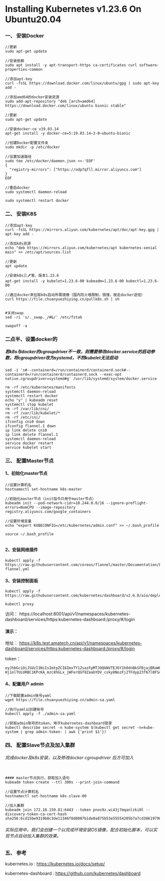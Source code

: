# Installing Kubernetes v1.23.6 On Ubuntu20.04


###   一、 安装Docker
```
//更新
sudo apt-get update  

//安装依赖
sudo apt install -y apt-transport-https ca-certificates curl software-properties-common  

//添加apt-key
curl -fsSL https://download.docker.com/linux/ubuntu/gpg | sudo apt-key add -  

//添加amd64的docker安装资源
sudo add-apt-repository "deb [arch=amd64] https://download.docker.com/linux/ubuntu bionic stable"    

//更新
sudo apt-get update  

//安装docker-ce v19.03.14
apt-get install -y docker-ce=5:19.03.14~3-0~ubuntu-bionic

//创建Docker配置文件夹
sudo mkdir -p /etc/docker

//设置加速路径
sudo tee /etc/docker/daemon.json <<-'EOF'
{
  "registry-mirrors": ["https://odp7qfll.mirror.aliyuncs.com"]
}
EOF

//重启docker
sudo systemctl daemon-reload	

sudo systemctl restart docker

```

###   二、 安装K8S

```
//添加apt-key
curl -fsSL https://mirrors.aliyun.com/kubernetes/apt/doc/apt-key.gpg | apt-key add -  

//添加k8s资源
echo "deb https://mirrors.aliyun.com/kubernetes/apt kubernetes-xenial main" >> /etc/apt/sources.list  

//更新
apt update  

//安装k8s三🗡客，版本1.23.6
apt-get install -y kubelet=1.23.6-00 kubeadm=1.23.6-00 kubectl=1.23.6-00  

//通过docker来拉取k8s启动所需镜像（国内防火墙限制，很慢，故走docker途径）
curl https://file.chuanyuezhiying.cn/pullk8s.sh | sh


#关闭swap
sed -ri 's/._swap._/#&/' /etc/fstab  

swapoff -a

```

###   二点半、设置docker的

##### 若k8s与docker的cgroupdriver不一致，则需要修改docker.service的启动参数，将cgroupdriver改为systemd，不然kubelet无法启动

```
sed -i 's#--containerd=/run/containerd/containerd.sock#--containerd=/run/containerd/containerd.sock --exec-opt native.cgroupdriver=systemd#g' /usr/lib/systemd/system/docker.service  

rm -rf /etc/kubernetes/manifests    
systemctl daemon-reload    
systemctl restart docker  
echo "y" | kubeadm reset  
systemctl stop kubelet  
rm -rf /var/lib/cni/  
rm -rf /var/lib/kubelet/*  
rm -rf /etc/cni/  
ifconfig cni0 down  
ifconfig flannel.1 down  
ip link delete cni0  
ip link delete flannel.1  
systemctl daemon-reload  
service docker restart  
service kubelet start  

```

###   三、 配置Master节点

#### 1、初始化master节点

```
//设置计算机名
hostnamectl set-hostname k8s-master  

//初始化master节点（init指令只用于master节点）
kubeadm init --pod-network-cidr=10.244.0.0/16 --ignore-preflight-errors=NumCPU --image-repository registry.aliyuncs.com/google_containers  

//设置环境变量
echo "export KUBECONFIG=/etc/kubernetes/admin.conf" >> ~/.bash_profile 

source ~/.bash_profile


```


#### 2、安装网络插件

```
kubectl apply -f https://raw.githubusercontent.com/coreos/flannel/master/Documentation/kube-flannel.yml  
```

#### 3、安装控制面板 
```
kubectl apply -f https://raw.githubusercontent.com/kubernetes/dashboard/v2.6.0/aio/deploy/recommended.yaml

kubectl proxy  

```


访问：
https://localhost:8001/api/v1/namespaces/kubernetes-dashboard/services/https:kubernetes-dashboard:/proxy/#/login

#### 演示：
地址： https://k8s.test.amatech.cn/api/v1/namespaces/kubernetes-dashboard/services/https:kubernetes-dashboard:/proxy/#/login

token：
```
eyJhbGciOiJSUzI1NiIsImtpZCI6ImxTY1ZsazFpMTJOQkNVTEJ6Y1h0dnBkSFBjajBRaWQ0VlZnUFYxaEpvYTQifQ.eyJpc3MiOiJrdWJlcm5ldGVzL3NlcnZpY2VhY2NvdW50Iiwia3ViZXJuZXRlcy5pby9zZXJ2aWNlYWNjb3VudC9uYW1lc3BhY2UiOiJrdWJlLXN5c3RlbSIsImt1YmVybmV0ZXMuaW8vc2VydmljZWFjY291bnQvc2VjcmV0Lm5hbWUiOiJhZG1pbi10b2tlbi1yc3QyNCIsImt1YmVybmV0ZXMuaW8vc2VydmljZWFjY291bnQvc2VydmljZS1hY2NvdW50Lm5hbWUiOiJhZG1pbiIsImt1YmVybmV0ZXMuaW8vc2VydmljZWFjY291bnQvc2VydmljZS1hY2NvdW50LnVpZCI6IjFlOTRjNTI3LWJjMjItNDJhNC1hZDRlLTRlM2YzN2Y0Yzk3OSIsInN1YiI6InN5c3RlbTpzZXJ2aWNlYWNjb3VudDprdWJlLXN5c3RlbTphZG1pbiJ9.XuO2TVLaBM9bkgM1qdlESOtvs5KzfQyrNYEHIPhgGDYCWOTVMo61pEwUPYkc6-Hj1olTUiURBC1KPcKA_mzc8hGLx_jWFerQGf8ZaabYDV_csky8NozFj2TFdyp23f67l0FSdTI80HTfIE1fIasXcxfyVBxWTcUh_wKZK9eItInz5sfnhOywWUOdE8BfhQyybqpDA9eEHInbuWzEXD9K02mGQHkXOpxlMZ1tJFEZtQopFvA2bPOgdMaBFebT4PBKnn98z9Bd2vfP_gsHR5ZwZrZJ5ExF7wVtU5l7lHENbmid6UStAOtQLCh9V1zprDCf5CYM0Wop2acWeiJo_w__BQ
```

#### 4、配置用户 admin

```
//下载配置admin账号yaml
wget https://file.chuanyuezhiying.cn/admin-sa.yaml  

//执行yaml以创建账号
kubectl apply -f ./admin-sa.yaml   

//获取admin账号的token，用于kubernetes-dashboard登录
kubectl describe secret -n kube-system $(kubectl get secret -n=kube-system | grep admin-token- | awk {'print $1'})

```


###   四、 配置Slave节点及加入集群

###### 完成docker及k8s安装，以及修改docker cgroupdriver 后方可加入


```

#### master节点执行，获取加入语句
kubeadm token create --ttl 300s --print-join-command

//设置节点计算机名
hostnamectl set-hostname k8s-slave-00

//加入集群
kubeadm join 172.18.150.81:6443 --token pnos9z.wi43j7mqanlzki0l --discovery-token-ca-cert-hash sha256:6cd15be9319b8c3de11346f8d8007b1de0a875b53e55554205b7a7cd38619790 

```

###### 实际应用中，我们会创建一个以完成环境安装OS镜像，配合初始化脚本，可以实现节点自动加入集群的效果。


###   五、 参考

kubernetes.io : https://kubernetes.io/docs/setup/

kubernetes-dashboard : https://github.com/kubernetes/dashboard












